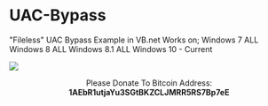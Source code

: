 # UAC-Bypass
"Fileless" UAC Bypass Example in VB.net
Works on;
Windows 7 ALL
Windows 8 ALL
Windows 8.1 ALL
Windows 10 - Current

<img src="https://blockchain.info/Resources/buttons/donate_64.png"/>
<p align="center">Please Donate To Bitcoin Address: <b>1AEbR1utjaYu3SGtBKZCLJMRR5RS7Bp7eE</b></p>
